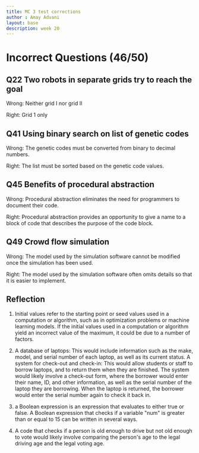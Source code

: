 ```yaml
---
title: MC 3 test corrections
author : Amay Advani
layout: base
description: week 20
---
```


# Incorrect Questions (46/50)

## Q22 Two robots in separate grids try to reach the goal

Wrong: Neither grid I nor grid II

Right: Grid 1 only


## Q41 Using binary search on list of genetic codes

Wrong: The genetic codes must be converted from binary to decimal numbers.

Right: The list must be sorted based on the genetic code values.


## Q45 Benefits of procedural abstraction

Wrong: Procedural abstraction eliminates the need for programmers to document their code.

Right: Procedural abstraction provides an opportunity to give a name to a block of code that describes the purpose of the code block.


## Q49 Crowd flow simulation

Wrong: The model used by the simulation software cannot be modified once the simulation has been used.

Right: The model used by the simulation software often omits details so that it is easier to implement.


## Reflection

   1) Initial values refer to the starting point or seed values used in a computation or algorithm, such as in optimization problems or machine learning models. If the initial values used in a computation or algorithm yield an incorrect value of the maximum, it could be due to a number of factors.

   2) A database of laptops: This would include information such as the make, model, and serial number of each laptop, as well as its current status. A system for check-out and check-in: This would allow students or staff to borrow laptops, and to return them when they are finished. The system would likely involve a check-out form, where the borrower would enter their name, ID, and other information, as well as the serial number of the laptop they are borrowing. When the laptop is returned, the borrower would enter the serial number again to check it back in.

   3) a Boolean expression is an expression that evaluates to either true or false. A Boolean expression that checks if a variable "num" is greater than or equal to 15 can be written in several ways.

   4) A code that checks if a person is old enough to drive but not old enough to vote would likely involve comparing the person's age to the legal driving age and the legal voting age. 
